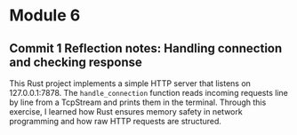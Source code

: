 # Module 6

## Commit 1 Reflection notes: Handling connection and checking response
This Rust project implements a simple HTTP server that listens on 127.0.0.1:7878. The `handle_connection` function reads incoming requests line by line from a TcpStream and prints them in the terminal. Through this exercise, I learned how Rust ensures memory safety in network programming and how raw HTTP requests are structured. 